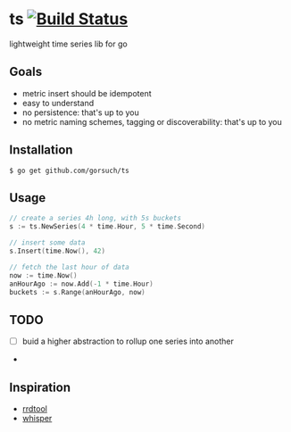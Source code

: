 ts [![Build Status](https://travis-ci.org/gorsuch/ts.svg)](https://travis-ci.org/gorsuch/ts)
==

lightweight time series lib for go

## Goals

* metric insert should be idempotent
* easy to understand
* no persistence: that's up to you
* no metric naming schemes, tagging or discoverability: that's up to you

## Installation

```
$ go get github.com/gorsuch/ts
```

## Usage

```go
// create a series 4h long, with 5s buckets
s := ts.NewSeries(4 * time.Hour, 5 * time.Second)

// insert some data
s.Insert(time.Now(), 42)

// fetch the last hour of data
now := time.Now()
anHourAgo := now.Add(-1 * time.Hour)
buckets := s.Range(anHourAgo, now)
```

## TODO

* [ ] buid a higher abstraction to rollup one series into another
* 

## Inspiration

* [rrdtool](http://oss.oetiker.ch/rrdtool/)
* [whisper](https://github.com/graphite-project/whisper)

